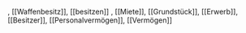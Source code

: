 , [[Waffenbesitz]], [[besitzen]]
, [[Miete]], [[Grundstück]], [[Erwerb]], [[Besitzer]], [[Personalvermögen]], [[Vermögen]]